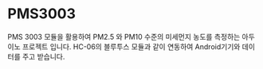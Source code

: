 # PMS3003

PMS 3003 모듈을 활용하여 PM2.5 와 PM10 수준의 미세먼지 농도를 측정하는 아두이노 프로젝트 입니다.
HC-06의 블루투스 모듈과 같이 연동하여 Android기기와 데이터를 주고 받습니다.
